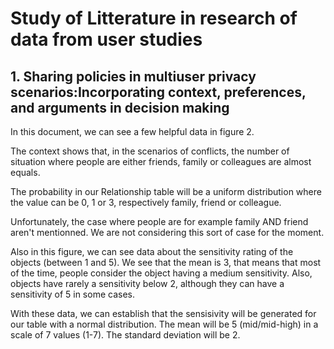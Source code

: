 # Study of Litterature in research of data from user studies

## 1. Sharing policies in multiuser privacy scenarios:Incorporating context, preferences, and arguments in decision making

In this document, we can see a few helpful data in figure 2.

The context shows that, in the scenarios of conflicts, the number of situation
where people are either friends, family or colleagues are almost equals.

The probability in our Relationship table will be a uniform distribution where
the value can be 0, 1 or 3, respectively family, friend or colleague.

Unfortunately, the case where people are for example family AND friend aren't
mentionned. We are not considering this sort of case for the moment.


Also in this figure, we can see data about the sensitivity rating of the objects
(between 1 and 5). We see that the mean is 3, that means that most of the time,
people consider the object having a medium sensitivity. Also, objects have
rarely a sensitivity below 2, although they can have a sensitivity of 5 in some
cases.

With these data, we can establish that the sensisivity will be generated for our
table with a normal distribution. The mean will be 5 (mid/mid-high) in a scale
of 7 values (1-7). The standard deviation will be 2.


